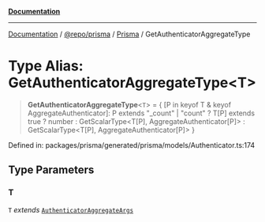 [**Documentation**](../../../../../README.md)

***

[Documentation](../../../../../README.md) / [@repo/prisma](../../../README.md) / [Prisma](../README.md) / GetAuthenticatorAggregateType

# Type Alias: GetAuthenticatorAggregateType\<T\>

> **GetAuthenticatorAggregateType**\<`T`\> = \{ \[P in keyof T & keyof AggregateAuthenticator\]: P extends "\_count" \| "count" ? T\[P\] extends true ? number : GetScalarType\<T\[P\], AggregateAuthenticator\[P\]\> : GetScalarType\<T\[P\], AggregateAuthenticator\[P\]\> \}

Defined in: packages/prisma/generated/prisma/models/Authenticator.ts:174

## Type Parameters

### T

`T` *extends* [`AuthenticatorAggregateArgs`](AuthenticatorAggregateArgs.md)
